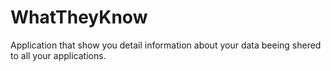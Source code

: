 # WhatTheyKnow
Application that show you detail information about your data beeing shered to all your applications.

